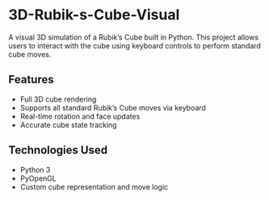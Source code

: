# 3D-Rubik-s-Cube-Visual

A visual 3D simulation of a Rubik’s Cube built in Python. This project allows users to interact with the cube using keyboard controls to perform standard cube moves.

## Features

- Full 3D cube rendering
- Supports all standard Rubik’s Cube moves via keyboard
- Real-time rotation and face updates
- Accurate cube state tracking

## Technologies Used

- Python 3
- PyOpenGL
- Custom cube representation and move logic
